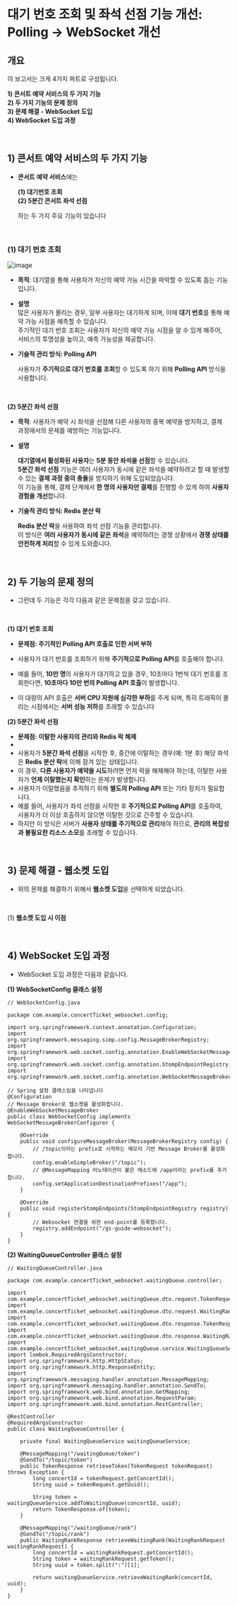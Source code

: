 # 대기 번호 조회 및 좌석 선점 기능 개선: Polling -> WebSocket 개선


## 개요

이 보고서는 크게 4가지 파트로 구성됩니다.
  
**1) 콘서트 예약 서비스의 두 가지 기능** <br>
**2) 두 가지 기능의 문제 정의** <br>
**3) 문제 해결 - WebSocket 도입** <br>
**4) WebSocket 도입 과정** <br>

<br> 


## 1) 콘서트 예약 서비스의 두 가지 기능
- **콘서트 예약 서비스**에는 <br>
 
  **(1) **대기번호 조회** <br>** 
  **(2) **5분간 콘서트 좌석 선점** <br>** 

  하는 두 가지 주요 기능이 있습니다 <br>


<br> 

### (1) 대기 번호 조회


![image](https://github.com/user-attachments/assets/ae775b68-a15f-49a3-a76e-cec11c942bdf)



- **목적**: 대기열을 통해 사용자가 자신의 예약 가능 시간을 파악할 수 있도록 돕는 기능입니다. <br> 
- **설명** <br> 
  많은 사용자가 몰리는 경우, 일부 사용자는 대기하게 되며, 이때 **대기 번호**를 통해 예약 가능 시점을 예측할 수 있습니다. <br> 
  주기적인 대기 번호 조회는 사용자가 자신의 예약 가능 시점을 알 수 있게 해주어, <br>
  서비스의 투명성을 높이고, 예측 가능성을 제공합니다. <br> 

- **기술적 관리 방식: Polling API** <br>
  
  사용자가 **주기적으로 대기 번호를 조회**할 수 있도록 하기 위해 **Polling API** 방식을 사용합니다. <br>

  
<br> 


**(2) 5분간 좌석 선점**
- **목적**: 사용자가 예약 시 좌석을 선점해 다른 사용자의 중복 예약을 방지하고, 결제 과정에서의 문제를 예방하는 기능입니다. <br> 
- **설명** <br>
  
  **대기열에서 활성화된 사용자**는 **5분 동안 좌석을 선점**할 수 있습니다. <br> 
  **5분간 좌석 선점** 기능은 여러 사용자가 동시에 같은 좌석을 예약하려고 할 때 발생할 수 있는 **결제 과정 중의 충돌**을 방지하기 위해 도입되었습니다. <br>
  이 기능을 통해, 결제 단계에서 **한 명의 사용자만 결제**를 진행할 수 있게 하여 **사용자 경험을 개선**합니다. <br> 

- **기술적 관리 방식: Redis 분산 락** <br>
  
  **Redis 분산 락**을 사용하여 좌석 선점 기능을 관리합니다. <br>
  이 방식은 **여러 사용자가 동시에 같은 좌석**을 예약하려는 경쟁 상황에서 **경쟁 상태를 안전하게 처리**할 수 있게 도와줍니다.


<br>


## 2) 두 기능의 문제 정의 

- 그런데 두 기능은 각각 다음과 같은 문제점을 갖고 있습니다.

<br>

**(1) 대기 번호 조회**
- **문제점: 주기적인 Polling API 호출로 인한 서버 부하** <br>

- 사용자가 대기 번호를 조회하기 위해 **주기적으로 Polling API**를 호출해야 합니다. <br> 
- 예를 들어, **10만 명**의 사용자가 대기하고 있을 경우, 10초마다 1번씩 대기 번호를 조회한다면, **10초마다 10만 번의 Polling API 호출**이 발생합니다. <br>
- 이 대량의 API 호출은 **서버 CPU 자원에 심각한 부하**를 주게 되며, 특히 트래픽이 몰리는 시점에서는 **서버 성능 저하**를 초래할 수 있습니다 <br>

**(2) 5분간 좌석 선점**
- **문제점: 이탈한 사용자의 관리와 Redis 락 해제**
- 
- 사용자가 **5분간 좌석 선점**을 시작한 후, 중간에 이탈하는 경우(예: 1분 후) 해당 좌석은 **Redis 분산 락**에 의해 잠겨 있는 상태입니다. <br>
- 이 경우, **다른 사용자가 예약을 시도**하려면 먼저 락을 해제해야 하는데, 이탈한 사용자가 **언제 이탈했는지 확인**하는 문제가 발생합니다. <br>
- 사용자가 이탈했음을 추적하기 위해 **별도의 Polling API** 또는 기타 장치가 필요합니다. <br> 
- 예를 들어, 사용자가 좌석 선점을 시작한 후 **주기적으로 Polling API**를 호출하여, 사용자가 더 이상 호출하지 않으면 이탈한 것으로 간주할 수 있습니다. <br>
- 하지만 이 방식은 서버가 **사용자 상태를 주기적으로 관리**해야 하므로, **관리의 복잡성과 불필요한 리소스 소모**를 초래할 수 있습니다. <br>


<br> 



## 3) 문제 해결 - 웹소켓 도입  

- 위의 문제를 해결하기 위해서 **웹소켓 도입**을 선택하게 되었습니다. 

<br>

(1) **웹소켓 도입 시 이점**





<br> 



## 4) WebSocket 도입 과정   

- WebSocket 도입 과정은 다음과 같습니다.


**(1) WebSocketConfig 클래스 설정**
```
// WebSocketConfig.java

package com.example.concertTicket_websocket.config;

import org.springframework.context.annotation.Configuration;
import org.springframework.messaging.simp.config.MessageBrokerRegistry;
import org.springframework.web.socket.config.annotation.EnableWebSocketMessageBroker;
import org.springframework.web.socket.config.annotation.StompEndpointRegistry;
import org.springframework.web.socket.config.annotation.WebSocketMessageBrokerConfigurer;

// Spring 설정 클래스임을 나타냅니다 
@Configuration
// Message Broker로 웹소켓을 활성화합니다. 
@EnableWebSocketMessageBroker
public class WebSocketConfig implements WebSocketMessageBrokerConfigurer {

    @Override
    public void configureMessageBroker(MessageBrokerRegistry config) {
        // /topic이라는 prefix로 시작하는 메모리 기반 Message Broker를 활성화합니다. 
        config.enableSimpleBroker("/topic");
        // @MessageMapping 어노테이션이 붙은 메소드에 /app이라는 prefix를 추가합니다. 
        config.setApplicationDestinationPrefixes("/app");
    }

    @Override
    public void registerStompEndpoints(StompEndpointRegistry registry) {
        // Websocket 연결을 위한 end-point를 등록합니다. 
        registry.addEndpoint("/gs-guide-websocket");
    }
}
```

**(2) WaitingQueueController 클래스 설정**
```
// WaitingQueueController.java

package com.example.concertTicket_websocket.waitingQueue.controller;

import com.example.concertTicket_websocket.waitingQueue.dto.request.TokenRequest;
import com.example.concertTicket_websocket.waitingQueue.dto.request.WaitingRankRequest;
import com.example.concertTicket_websocket.waitingQueue.dto.response.TokenResponse;
import com.example.concertTicket_websocket.waitingQueue.dto.response.WaitingRankResponse;
import com.example.concertTicket_websocket.waitingQueue.service.WaitingQueueService;
import lombok.RequiredArgsConstructor;
import org.springframework.http.HttpStatus;
import org.springframework.http.ResponseEntity;
import org.springframework.messaging.handler.annotation.MessageMapping;
import org.springframework.messaging.handler.annotation.SendTo;
import org.springframework.web.bind.annotation.GetMapping;
import org.springframework.web.bind.annotation.RequestParam;
import org.springframework.web.bind.annotation.RestController;

@RestController
@RequiredArgsConstructor
public class WaitingQueueController {

    private final WaitingQueueService waitingQueueService;

    @MessageMapping("/waitingQueue/token")
    @SendTo("/topic/token")
    public TokenResponse retrieveToken(TokenRequest tokenRequest) throws Exception {
        long concertId = tokenRequest.getConcertId();
        String uuid = tokenRequest.getUuid();

        String token = waitingQueueService.addToWaitingQueue(concertId, uuid);
        return TokenResponse.of(token);
    }

    @MessageMapping("/waitingQueue/rank")
    @SendTo("/topic/rank")
    public WaitingRankResponse retrieveWaitingRank(WaitingRankRequest waitingRankRequest) {
        long concertId = waitingRankRequest.getConcertId();
        String token = waitingRankRequest.getToken();
        String uuid = token.split(":")[1];

        return waitingQueueService.retrieveWaitingRank(concertId, uuid);
    }
}

```











